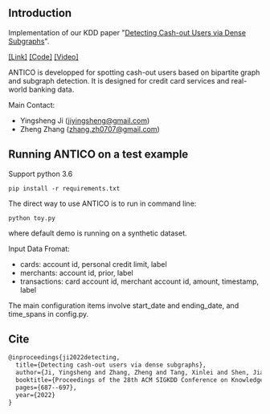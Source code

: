 Introduction
------
Implementation of our KDD paper "[Detecting Cash-out Users via Dense Subgraphs](https://dl.acm.org/doi/abs/10.1145/3534678.3539252)".

[[Link]](https://dl.acm.org/doi/abs/10.1145/3534678.3539252)
[[Code]](https://github.com/transcope/antico)
[[Video]](https://dl.acm.org/doi/abs/10.1145/3534678.3539252#)
  
ANTICO is developped for spotting cash-out users based on bipartite graph and subgraph detection. It is designed for credit card services and real-world banking data.

Main Contact: 

- Yingsheng Ji (jiyingsheng@gmail.com)
- Zheng Zhang (zhang.zh0707@gmail.com)


Running ANTICO on a test example
------
Support python 3.6

    pip install -r requirements.txt


The direct way to use ANTICO is to run in command line:

    python toy.py

where default demo is running on a synthetic dataset. 

Input Data Fromat:

- cards: account id, personal credit limit, label  
- merchants: account id, prior, label
- transactions: card account id, merchant account id, amount, timestamp, label

The main configuration items involve start\_date and ending\_date, and time\_spans in config.py. 

Cite
------
```latex
@inproceedings{ji2022detecting,
  title={Detecting cash-out users via dense subgraphs},
  author={Ji, Yingsheng and Zhang, Zheng and Tang, Xinlei and Shen, Jiachen and Zhang, Xi and Yang, Guangwen},
  booktitle={Proceedings of the 28th ACM SIGKDD Conference on Knowledge Discovery and Data Mining},
  pages={687--697},
  year={2022}
}
```
